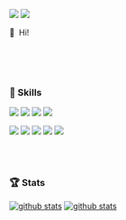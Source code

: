 <!-- background: #193549-->
<p>
  <a href="https://ekgoddldi.tistory.com/" target="_blank"><img src="https://img.shields.io/badge/Blog-239120?style=flat-square&logo=GitHub%20Sponsors&logoColor=white"/></a>
  <a href="mailto:zerovirus96@gmail.com" target="_blank"><img src="https://img.shields.io/badge/zerovirus96@gmail.com-FF7800?style=flat-square&logo=Gmail&logoColor=white"/></a>
</p>


<p>
  👋&nbsp; Hi!
</p>

<br/>
<br/>
<br/>

### 💪 Skills
<p>
  <img src="https://img.shields.io/badge/JavaScript-F7DF1E?style=flat-square&logo=JavaScript&logoColor=black"/>
  <img src="https://img.shields.io/badge/TypeScript-3178C6?style=flat-square&logo=TypeScript&logoColor=white"/>
  <img src="https://img.shields.io/badge/Java-007396?style=flat-square&logo=Java&logoColor=white"/>
  <img src="https://img.shields.io/badge/Python-3776AB?style=flat-square&logo=Python&logoColor=white"/> 
</p>
<p>
  <img src="https://img.shields.io/badge/Vue.js-4FC08D?style=flat-square&logo=Vue.js&logoColor=white"/>
  <img src="https://img.shields.io/badge/React-61DAFB?style=flat-square&logo=React&logoColor=black"/>
  <img src="https://img.shields.io/badge/Node.js-339933?style=flat-square&logo=Node.js&logoColor=fff"/>
  <img src="https://img.shields.io/badge/TensorFlow-FF6F00?style=flat-square&logo=TensorFlow&logoColor=fff"/>
  <img src="https://img.shields.io/badge/Spring-6DB33F?style=flat-square&logo=Spring&logoColor=fff"/>
  
 
</p>

<br/>
<br/>

### 🏆 Stats
[![github stats](https://github-readme-stats.vercel.app/api?username=kimzerovirus&count_private=true&show_icons=true&hide_border=true&bg_color=00000000&title_color=ff9999&icon_color=ffe062&text_color=bebebe)](https://github.com/kimzerovirus)
[![github stats](https://github-readme-stats.vercel.app/api/top-langs?username=kimzerovirus&count_private=true&show_icons=true&hide_border=true&bg_color=00000000&title_color=ff9999&icon_color=ffe062&text_color=bebebe)](https://github.com/kimzerovirus)
